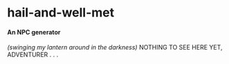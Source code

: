 # hail-and-well-met
#### An NPC generator 

*(swinging my lantern around in the darkness)* NOTHING TO SEE HERE YET, ADVENTURER . . . 